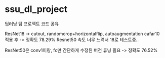 # ssu_dl_project
딥러닝 팀 프로젝트 코드 공유 

ResNet18 -> cutout, randomcrop+horizontalflip, autoaugmentation cafar10 적용 후 -> 정확도 78.29%
Resnet50 속도 너무 느려서 18로 테스트중..

ResNet50은 conv1이랑, fc만 간단하게 수정된 버전 튜닝 필요 -> 정확도 76.52%
